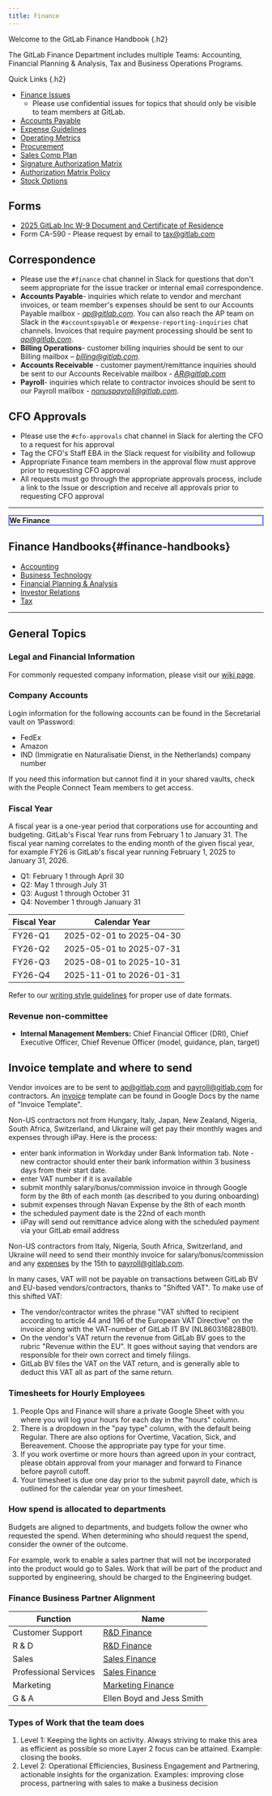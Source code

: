 ```yaml
---
title: Finance
---
```


Welcome to the GitLab Finance Handbook
{.h2}

The GitLab Finance Department includes multiple Teams: Accounting, Financial Planning & Analysis, Tax and Business Operations Programs.

<i aria-hidden="true" class="fab fa-gitlab fa-fw icon-color font-awesome"></i> Quick Links
{.h2}

- [Finance Issues](https://gitlab.com/gitlab-com/finance/issues)
  - Please use confidential issues for topics that should only be visible to team members at GitLab.
- [Accounts Payable](accounts-payable/)
- [Expense Guidelines](expenses/)
- [Operating Metrics](/handbook/company/key-review/)
- [Procurement](procurement/)
- [Sales Comp Plan](sales-comp-plan/)
- [Signature Authorization Matrix](authorization-matrix/)
- [Authorization Matrix Policy](authorization-matrix/#authorization-matrix-policy)
- [Stock Options](/handbook/total-rewards/stock-options/)

## Forms

- [2025 GitLab Inc W-9 Document and Certificate of Residence](https://gitlab.com/gitlab-com/Finance-Division/tax-team/-/issues/590)
- Form CA-590 - Please request by email to tax@gitlab.com

## Correspondence

- Please use the `#finance` chat channel in Slack for questions that don't seem appropriate for the issue tracker or internal email correspondence.
- **Accounts Payable**- inquiries which relate to vendor and merchant invoices, or team member's expenses should be sent to our Accounts Payable mailbox - *ap@gitlab.com*. You can also reach the AP team on Slack in the `#accountspayable` or `#expense-reporting-inquiries` chat channels.  Invoices that require payment processing should be sent to *ap@gitlab.com*.
- **Billing Operations**- customer billing inquiries should be sent to our Billing mailbox – *billing@gitlab.com*.
- **Accounts Receivable** - customer payment/remittance inquiries should be sent to our Accounts Receivable mailbox - *AR@gitlab.com*
- **Payroll**- inquiries which relate to contractor invoices should be sent to our Payroll mailbox - *nonuspayroll@gitlab.com*.

## CFO Approvals

- Please use the `#cfo-approvals` chat channel in Slack for alerting the CFO to a request for his approval
- Tag the CFO's Staff EBA in the Slack request for visibility and followup
- Appropriate Finance team members in the approval flow must approve prior to requesting CFO approval
- All requests must go through the appropriate approvals process, include a link to the Issue or description and receive all approvals prior to requesting CFO approval

---

<div class="text-center rounded-3 p-3 display-6 text-primary" style="border: 2px solid #5468ff;"><strong>We <i class="fas fa-heart orange font-awesome" aria-hidden="true"></i> Finance</strong></div>

## <i aria-hidden="true" class="fas fa-book fa-fw icon-color font-awesome"></i>Finance Handbooks{#finance-handbooks}

- [Accounting](accounting/)
- [Business Technology](/handbook/business-technology/)
- [Financial Planning & Analysis](financial-planning-and-analysis/)
- [Investor Relations](investor-relations//)
- [Tax](/handbook/finance/tax/)

---

## General Topics

### Legal and Financial Information

For commonly requested company information, please visit our [wiki page](https://gitlab.com/gitlab-com/finance/wikis/company-information).

### Company Accounts

Login information for the following accounts can be found in the Secretarial vault
on 1Password:

- FedEx
- Amazon
- IND (Immigratie en Naturalisatie Dienst, in the Netherlands) company number

If you need this information but cannot find it in your shared vaults, check with the People Connect Team members to get access.

### Fiscal Year

A fiscal year is a one-year period that corporations use for accounting and budgeting.
GitLab's Fiscal Year runs from February 1 to January 31. The fiscal year naming correlates to the ending month of the given fiscal year, for example FY26 is GitLab's fiscal year running February 1, 2025 to January 31, 2026.

- Q1: February 1 through April 30
- Q2: May 1 through July 31
- Q3: August 1 through October 31
- Q4: November 1 through January 31

| Fiscal Year | Calendar Year |
| ----------- | ------------- |
| FY26-Q1 | 2025-02-01 to 2025-04-30 |
| FY26-Q2 | 2025-05-01 to 2025-07-31 |
| FY26-Q3 | 2025-08-01 to 2025-10-31 |
| FY26-Q4 | 2025-11-01 to 2026-01-31 |

Refer to our [writing style guidelines](/handbook/communication/#writing-style-guidelines) for proper use of date formats.

### Revenue non-committee

- **Internal Management Members:** Chief Financial Officer (DRI), Chief Executive Officer, Chief Revenue Officer (model, guidance, plan, target)

## Invoice template and where to send

Vendor invoices are to be sent to ap@gitlab.com and payroll@gitlab.com for contractors. An [invoice](https://docs.google.com/spreadsheets/d/1sRA2uCpFblOleyVIslqM4YwbW27GkU5DTgwMLhgR_Iw/edit?usp=sharing) template can be found in Google Docs by the name of "Invoice Template".

Non-US contractors not from Hungary, Italy, Japan, New Zealand, Nigeria, South Africa, Switzerland, and Ukraine will get pay their monthly wages and expenses through iiPay. Here is the process:

- enter bank information in Workday under Bank Information tab. Note - new contractor should enter their bank information within 3 business days from their start date.
- enter VAT number if it is available
- submit monthly salary/bonus/commission invoice in through Google form by the 8th of each month (as described to you during onboarding)
- submit expenses through Navan Expense by the 8th of each month
- the scheduled payment date is the 22nd of each month
- iiPay will send out remittance advice along with the scheduled payment via your GitLab email address

Non-US contractors from Italy, Nigeria, South Africa, Switzerland, and Ukraine will need to send their monthly invoice for salary/bonus/commission and any [expenses](/handbook/finance/spending-company-money/) by the 15th to payroll@gitlab.com.

In many cases, VAT will not be payable on transactions between GitLab BV and EU-based
vendors/contractors, thanks to "Shifted VAT". To make use of this shifted VAT:

- The vendor/contractor writes the phrase "VAT shifted to recipient according to
article 44 and 196 of the European VAT Directive" on the invoice along with the
VAT-number of GitLab IT BV (NL860316828B01).
- On the vendor's VAT return the revenue from GitLab BV goes to the rubric "Revenue within the EU". It goes without saying that vendors are responsible for their own correct and timely filings.
- GitLab BV files the VAT on the VAT return, and is generally able to deduct this VAT all as part of the same return.

### Timesheets for Hourly Employees

1. People Ops and Finance will share a private Google Sheet with you where you will log your hours for each day in the "hours" column.
1. There is a dropdown in the "pay type" column, with the default being Regular. There are also options for Overtime, Vacation, Sick, and Bereavement. Choose the appropriate pay type for your time.
1. If you work overtime or more hours than agreed upon in your contract, please obtain approval from your manager and forward to Finance before payroll cutoff.
1. Your timesheet is due one day prior to the submit payroll date, which is outlined for the calendar year on your timesheet.

### How spend is allocated to departments

Budgets are aligned to departments, and budgets follow the owner who requested the spend. When determining who should request the spend, consider the owner of the outcome.

For example, work to enable a sales partner that will not be incorporated into the product would go to Sales. Work that will be part of the product and supported by engineering, should be charged to the Engineering budget.

### Finance Business Partner Alignment

| Function | Name |
| -------- | ---- |
| Customer Support | [R&D Finance](financial-planning-and-analysis/r-and-d-finance/) |
| R & D | [R&D Finance](financial-planning-and-analysis/r-and-d-finance/) |
| Sales | [Sales Finance](financial-planning-and-analysis/sales-finance/) |
| Professional Services | [Sales Finance](financial-planning-and-analysis/sales-finance/) |
| Marketing | [Marketing Finance](financial-planning-and-analysis/marketing-finance/) |
| G & A | Ellen Boyd and Jess Smith |

### Types of Work that the team does

1. Level 1: Keeping the lights on activity. Always striving to make this area as efficient as possible so more Layer 2 focus can be attained. Example: closing the books.
1. Level 2: Operational Efficiencies, Business Engagement and Partnering, actionable insights for the organization. Examples: improving close process, partnering with sales to make a business decision
